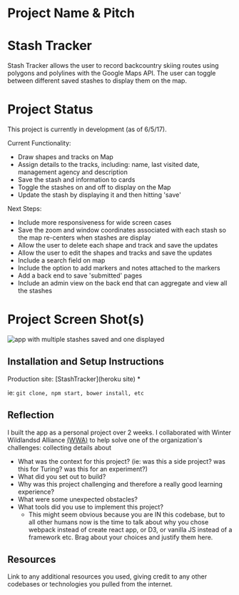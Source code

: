 # Project Name & Pitch
# Stash Tracker
Stash Tracker allows the user to record backcountry skiing routes using polygons and polylines with the Google Maps API. The user can toggle between different saved stashes to display them on the map.

# Project Status
This project is currently in development (as of 6/5/17).

Current Functionality:
* Draw shapes and tracks on Map
* Assign details to the tracks, including: name, last visited date, management agency and description
* Save the stash and information to cards
* Toggle the stashes on and off to display on the Map
* Update the stash by displaying it and then hitting 'save'

Next Steps:
* Include more responsiveness for wide screen cases
* Save the zoom and window coordinates associated with each stash so the map re-centers when stashes are display
* Allow the user to delete each shape and track and save the updates
* Allow the user to edit the shapes and tracks and save the updates
* Include a search field on map
* Include the option to add markers and notes attached to the markers
* Add a back end to save 'submitted' pages
* Include an admin view on the back end that can aggregate and view all the stashes

# Project Screen Shot(s)   
![app with multiple stashes saved and one displayed]()

## Installation and Setup Instructions
Production site: [StashTracker](heroku site)
*

ie: `git clone, npm start, bower install, etc`  

## Reflection
I built the app as a personal project over 2 weeks. I collaborated with Winter Wildlandsd Alliance [(WWA)](https://winterwildlands.org/) to help solve one of the organization's challenges: collecting details about

  - What was the context for this project? (ie: was this a side project? was this for Turing? was this for an experiment?)
  - What did you set out to build?
  - Why was this project challenging and therefore a really good learning experience?
  - What were some unexpected obstacles?
  - What tools did you use to implement this project?
      - This might seem obvious because you are IN this codebase, but to all other humans now is the time to talk about why you chose webpack instead of create react app, or D3, or vanilla JS instead of a framework etc. Brag about your choices and justify them here.  

<!-- #### Example:  

This was a 3 week long project built during my third module at Turing School of Software and Design. Project goals included using technologies learned up until this point and familiarizing myself with documentation for new features.  

Originally I wanted to build an application that allowed users to pull data from the Twitter API based on what they were interested in, such as 'most tagged users'. I started this process by using the `create-react-app` boilerplate, then adding `react-router-4.0` and `redux`.  

One of the main challenges I ran into was Authentication. This lead me to spend a few days on a research spike into OAuth, Auth0, and two-factor authentication using Firebase or other third parties. Due to project time constraints, I had to table authentication and focus more on data visualization from parts of the API that weren't restricted to authenticated users.

At the end of the day, the technologies implemented in this project are React, React-Router 4.0, Redux, LoDash, D3, and a significant amount of VanillaJS, JSX, and CSS. I chose to use the `create-react-app` boilerplate to minimize initial setup and invest more time in diving into weird technological rabbit holes. In the next iteration I plan on handrolling a `webpack.config.js` file to more fully understand the build process. -->

## Resources
  Link to any additional resources you used, giving credit to any other codebases or technologies you pulled from the internet.  
